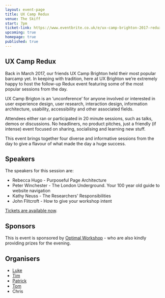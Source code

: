 ```yaml
---
layout: event-page	
title: UX Camp Redux
venue: The Skiff
start: 7pm
ticket-link: https://www.eventbrite.co.uk/e/ux-camp-brighton-2017-redux-tickets-33938435775
upcoming: true
homepage: true
published: true 
---
```


## UX Camp Redux

Back in March 2017, our friends UX Camp Brighton held their most popular barcamp yet. In keeping with tradition, here at UX Brighton we’re extremely happy to host the follow-up Redux event featuring some of the most popular sessions from the day. 

UX Camp Brigton is an ‘unconference’ for anyone involved or interested in user experience design, user research, interaction design, information architecture, usability, accessibility and other associated fields.

Attendees either ran or participated in 20 minute sessions, such as talks, demos or discussions. No headliners, no product pitches, just a friendly (if intense) event focused on sharing, socialising and learning new stuff.

This event brings together four diverse and informative sessions from the day to give a flavour of what made the day a huge success.

## Speakers

The speakers for this session are:
<ul>
<li>Rebecca Hugo - Purposeful Page Architecture</li>
<li>Peter Winchester - The London Underground. Your 100 year old guide to website navigation</li>
<li>Kathy Neuss - The Researchers' Responsibilities</li>
<li>John Flitcroft - How to give your workshop intent</li>
</ul>

<a href="https://www.eventbrite.co.uk/e/ux-camp-brighton-2017-redux-tickets-33938435775">Tickets are available now</a>.

## Sponsors

This is event is sponsored by <a href="https://www.optimalworkshop.com/">Optimal Workshop</a> - who are also kindly providing prizes for the evening. 

## Organisers

- <a href="http://uxbrighton.org.uk/about/#luke">Luke</a>
- <a href="http://uxbrighton.org.uk/about/#tim">Tim</a>
- <a href="http://uxbrighton.org.uk/about/#patrick">Patrick</a>
- <a href="http://uxbrighton.org.uk/about/#tom">Tom</a>
- Chris
